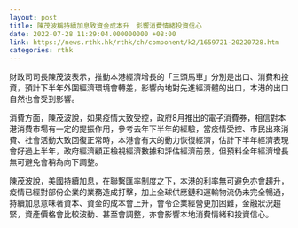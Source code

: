 ```yaml
---
layout: post
title: 陳茂波稱持續加息致資金成本升　影響消費情緒投資信心
date: 2022-07-28 11:29:04.000000000 +08:00
link: https://news.rthk.hk/rthk/ch/component/k2/1659721-20220728.htm
categories: rthk
---
```


財政司司長陳茂波表示，推動本港經濟增長的「三頭馬車」分別是出口、消費和投資，預計下半年外圍經濟環境會轉差，影響內地對先進經濟體的出口，本港的出口自然也會受到影響。

消費方面，陳茂波說，如果疫情大致受控，政府8月推出的電子消費券，相信對本港消費市場有一定的提振作用，參考去年下半年的經驗，當疫情受控、市民出來消費、社會活動大致回復正常時，本港會有大的動力恢復經濟，估計下半年經濟表現會好過上半年，政府經濟顧正檢視經濟數據和評估經濟前景，但預料全年經濟增長無可避免會稍為向下調整。

陳茂波說，美國持續加息，在聯繫匯率制度之下，本港的利率無可避免亦會趨升，疫情已經對部份企業的業務造成打擊，加上全球供應鏈和運輸物流仍未完全暢通，持續加息意味著資本、資金的成本會上升，會令企業經營更加困難，金融狀況趨緊，資產價格會比較波動、甚至會調整，亦會影響本地消費情緒和投資信心。

